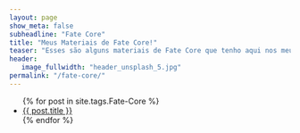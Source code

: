 ```yaml
---
layout: page
show_meta: false
subheadline: "Fate Core"
title: "Meus Materiais de Fate Core!"
teaser: "Esses são alguns materiais de Fate Core que tenho aqui nos meus cacarecos. Fique a vontade para se Servir"
header:
   image_fullwidth: "header_unsplash_5.jpg"
permalink: "/fate-core/"
---
```

<ul>
    {% for post in site.tags.Fate-Core %}
    <li><a href="{{ site.url }}{{ post.url }}">{{ post.title }}</a></li>
    {% endfor %}
</ul>
